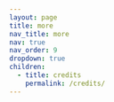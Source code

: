 ```yaml
---
layout: page
title: more
nav_title: more
nav: true
nav_order: 9
dropdown: true
children:
  - title: credits
    permalink: /credits/
---
```

